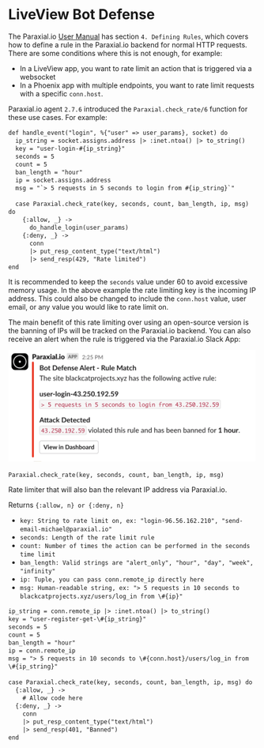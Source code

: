 # LiveView Bot Defense

The Paraxial.io [User Manual](user_manual.html#4-defining-rules) has section `4. Defining Rules`, which covers how to define a rule in the Paraxial.io backend for normal HTTP requests. There are some conditions where this is not enough, for example:

- In a LiveView app, you want to rate limit an action that is triggered via a websocket 
- In a Phoenix app with multiple endpoints, you want to rate limit requests with a specific `conn.host`. 

Paraxial.io agent `2.7.6` introduced the `Paraxial.check_rate/6` function for these use cases. For example:

```
def handle_event("login", %{"user" => user_params}, socket) do
  ip_string = socket.assigns.address |> :inet.ntoa() |> to_string()
  key = "user-login-#{ip_string}"
  seconds = 5
  count = 5
  ban_length = "hour"
  ip = socket.assigns.address
  msg = "`> 5 requests in 5 seconds to login from #{ip_string}`"

  case Paraxial.check_rate(key, seconds, count, ban_length, ip, msg) do
    {:allow, _} ->
      do_handle_login(user_params)
    {:deny, _} -> 
      conn
      |> put_resp_content_type("text/html")
      |> send_resp(429, "Rate limited")
end
```

It is recommended to keep the `seconds` value under 60 to avoid excessive memory usage. In the above example the rate limiting key is the incoming IP address. This could also be changed to include the `conn.host` value, user email, or any value you would like to rate limit on. 

The main benefit of this rate limiting over using an open-source version is the banning of IPs will be tracked on the Paraxial.io backend. You can also receive an alert when the rule is triggered via the Paraxial.io Slack App:

<img src="../assets/lv0.png" alt="lv" width="500"/>

`Paraxial.check_rate(key, seconds, count, ban_length, ip, msg)`

Rate limiter that will also ban the relevant IP address via Paraxial.io.

Returns `{:allow, n} or {:deny, n}`

- `key: String to rate limit on, ex: "login-96.56.162.210", "send-email-michael@paraxial.io"`
- `seconds: Length of the rate limit rule`
- `count: Number of times the action can be performed in the seconds time limit`
- `ban_length: Valid strings are "alert_only", "hour", "day", "week", "infinity"`
- `ip: Tuple, you can pass conn.remote_ip directly here`
- `msg: Human-readable string, ex: "> 5 requests in 10 seconds to blackcatprojects.xyz/users/log_in from \#{ip}"`

```
ip_string = conn.remote_ip |> :inet.ntoa() |> to_string()
key = "user-register-get-\#{ip_string}"
seconds = 5
count = 5
ban_length = "hour"
ip = conn.remote_ip
msg = "> 5 requests in 10 seconds to \#{conn.host}/users/log_in from \#{ip_string}"

case Paraxial.check_rate(key, seconds, count, ban_length, ip, msg) do
  {:allow, _} ->
    # Allow code here
  {:deny, _} ->
    conn
    |> put_resp_content_type("text/html")
    |> send_resp(401, "Banned")
end
```